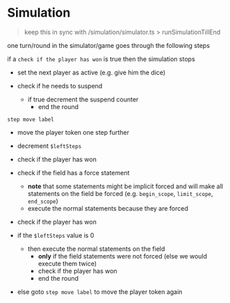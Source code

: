 # Simulation

>keep this in sync with /simulation/simulator.ts > runSimulationTillEnd


one turn/round in the simulator/game goes through the following steps

if a `check if the player has won` is true then the simulation stops

- set the next player as active (e.g. give him the dice)

- check if he needs to suspend
	- if true decrement the suspend counter
		- end the round

`step move label`
- move the player token one step further
- decrement `$leftSteps`

- check if the player has won

- check if the field has a force statement
	- **note** that some statements might be implicit forced and will make all statements on the field be forced (e.g. `begin_scope`, `limit_scope`, `end_scope`)
	- execute the normal statements because they are forced

- check if the player has won

- if the `$leftSteps` value is 0
	- then execute the normal statements on the field
		- **only** if the field statements were not forced (else we would execute them twice)
		- check if the player has won
		- end the round

- else goto `step move label` to move the player token again
